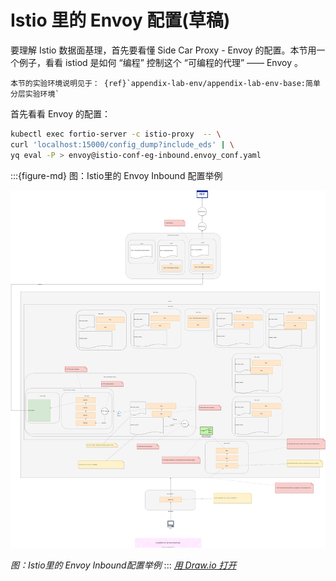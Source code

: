 # Istio 里的 Envoy 配置(草稿)

要理解 Istio 数据面基理，首先要看懂 Side Car Proxy - Envoy 的配置。本节用一个例子，看看 istiod 是如何 “编程” 控制这个 “可编程的代理” —— Envoy 。

```{note}
本节的实验环境说明见于： {ref}`appendix-lab-env/appendix-lab-env-base:简单分层实验环境`
```

首先看看 Envoy 的配置：

```bash
kubectl exec fortio-server -c istio-proxy  -- \
curl 'localhost:15000/config_dump?include_eds' | \
yq eval -P > envoy@istio-conf-eg-inbound.envoy_conf.yaml
```


:::{figure-md} 图：Istio里的 Envoy Inbound 配置举例

<img src="envoy@istio-conf-eg.assets/envoy@istio-conf-eg-inbound.drawio.svg" alt="Inbound与Outbound概念">

*图：Istio里的 Envoy Inbound配置举例*
:::
*[用 Draw.io 打开](https://app.diagrams.net/#Uhttps%3A%2F%2Fistio-insider.mygraphql.com%2Fzh_CN%2Flatest%2F_images%2Fenvoy@istio-conf-eg-inbound.drawio.svg)*




